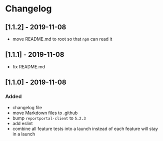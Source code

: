 # Changelog

## [1.1.2] - 2019-11-08
- move README.md to root so that `npm` can read it

## [1.1.1] - 2019-11-08
- fix README.md

## [1.1.0] - 2019-11-08

### Added
- changelog file
- move Markdown files to .github
- bump `reportportal-client` to `5.2.3`
- add eslint
- combine all feature tests into a launch instead of each feature will stay in a launch